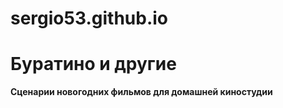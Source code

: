 # sergio53.github.io
<H1>Буратино и другие</H1>

<b>Сценарии новогодних фильмов для домашней киностудии</b>
